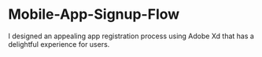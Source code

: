 # Mobile-App-Signup-Flow
I designed an appealing app registration process using Adobe Xd that has a delightful experience for users.
